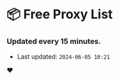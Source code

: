 # :package: Free Proxy List
### Updated every 15 minutes.

- Last updated: `2024-06-05 10:21`

:heart:
